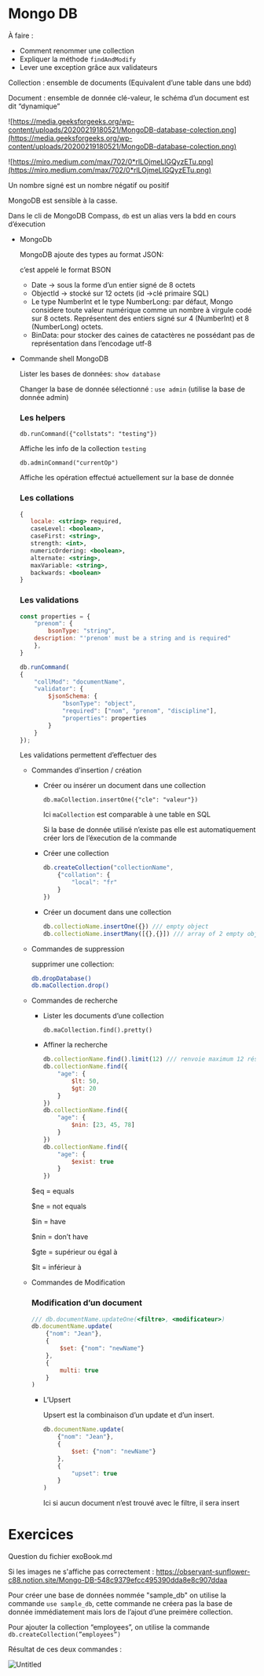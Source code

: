 # Mongo DB

À faire : 

- Comment renommer une collection
- Expliquer la méthode `findAndModify`
- Lever une exception grâce aux validateurs

Collection : ensemble de documents (Equivalent d’une table dans une bdd)

Document : ensemble de donnée clé-valeur, le schéma d’un document est dit “dynamique” 

![https://media.geeksforgeeks.org/wp-content/uploads/20200219180521/MongoDB-database-colection.png](https://media.geeksforgeeks.org/wp-content/uploads/20200219180521/MongoDB-database-colection.png)

![https://miro.medium.com/max/702/0*rlLOjmeLlGQyzETu.png](https://miro.medium.com/max/702/0*rlLOjmeLlGQyzETu.png)

Un nombre signé est un nombre négatif ou positif

MongoDB est sensible à la casse.

Dans le cli de MongoDB Compass, `db` est un alias vers la bdd en cours d’éxecution

- MongoDb
    
    MongoDB ajoute des types au format JSON:
    
    c’est appelé le format BSON
    
    - Date → sous la forme d’un entier signé de 8 octets
    - ObjectId → stocké sur 12 octets (id →clé primaire SQL)
    - Le type NumberInt et le type NumberLong: par défaut, Mongo considere toute valeur numérique comme un nombre à virgule codé sur 8 octets. Représentent des entiers signé sur 4 (NumberInt) et 8 (NumberLong) octets.
    - BinData: pour stocker des caines de catactères ne possédant pas de représentation dans l’encodage utf-8
    
- Commande shell MongoDB
    
    Lister les bases de données: `show database`
    
    Changer la base de donnée sélectionné : `use admin` (utilise la base de donnée admin)
    
    ### Les helpers
    
    `db.runCommand({"collstats": "testing"})`
    
    Affiche les info de la collection `testing`
    
    `db.adminCommand("currentOp")`
    
    Affiche les opération effectué actuellement sur la base de donnée
    
    ### Les collations
    
    ```jsx
    {
       locale: <string> required,
       caseLevel: <boolean>,
       caseFirst: <string>,
       strength: <int>,
       numericOrdering: <boolean>,
       alternate: <string>,
       maxVariable: <string>,
       backwards: <boolean>
    }
    ```
    
    ### Les validations
    
    ```jsx
    const properties = {
    	"prenom": {
    		bsonType: "string",
        description: "'prenom' must be a string and is required"
    	},
    }
    
    db.runCommand(
    {
    	"collMod": "documentName",
    	"validator": {
    		$jsonSchema: {
    			"bsonType": "object",
    			"required": ["nom", "prenom", "discipline"],
    			"properties": properties
    		}
    	}
    });
    ```
    
    Les validations permettent d’effectuer des 
    
    - Commandes d’insertion / création
        - Créer ou insérer un document dans une collection
            
            `db.maCollection.insertOne({"cle": "valeur"})`
            
            Ici `maCollection` est comparable à une table en SQL
            
            Si la base de donnée utilisé n’existe pas elle est automatiquement créer lors de l’éxecution de la commande
            
        - Créer une collection
            
            ```jsx
            db.createCollection("collectionName", 
            	{"collation": {
            		"local": "fr"
            	}
            })
            ```
            
        
        - Créer un document dans une collection
            
            ```jsx
            db.collectioName.insertOne({}) /// empty object
            db.collectioName.insertMany([{},{}]) /// array of 2 empty object
            ```
            
    - Commandes de suppression
        
        supprimer une collection:
        
        ```bash
        db.dropDatabase()
        db.maCollection.drop()
        ```
        
    - Commandes de recherche
        - Lister les documents d’une collection
            
            `db.maCollection.find().pretty()`
            
        - Affiner la recherche
            
            ```jsx
            db.collectionName.find().limit(12) /// renvoie maximum 12 résultats
            db.collectionName.find({
            	"age": { 
            		$lt: 50,
            		$gt: 20
            	}
            })
            db.collectionName.find({
            	"age": {
            		$nin: [23, 45, 78] 
            	}
            })
            db.collectionName.find({
            	"age": {
            		$exist: true 
            	}
            })
            
            ```
            
        
        $eq = equals
        
        $ne = not equals
        
        $in = have
        
        $nin = don’t have
        
        $gte = supérieur ou égal à
        
        $lt = inférieur à
        
    - Commandes de Modification
        
        ### Modification d’un document
        
        ```jsx
        /// db.documentName.updateOne(<filtre>, <modificateur>)
        db.documentName.update(
        	{"nom": "Jean"},
        	{
        		$set: {"nom": "newName"}
        	},
        	{
        		multi: true
        	}
        )
        ```
        
        - L’Upsert
            
            Upsert est la combinaison d’un update et d’un insert.
            
            ```jsx
            db.documentName.update(
            	{"nom": "Jean"},
            	{
            		$set: {"nom": "newName"}
            	},
            	{
            		"upset": true
            	}
            )
            ```
            
            Ici si aucun document n’est trouvé avec le filtre, il sera insert
            
    

# Exercices

Question du fichier exoBook.md

Si les images ne s'affiche pas correctement : 
https://observant-sunflower-c88.notion.site/Mongo-DB-548c9379efcc495390dda8e8c907ddaa

Pour créer une base de données nommée "sample_db" on utilise la commande `use sample_db`, cette commande ne créera pas la base de donnée immédiatement mais lors de l’ajout d’une preimère collection.

Pour ajouter la collection “employees”, on utilise la commande `db.createCollection(”employees”)`

Résultat de ces deux commandes :

![Untitled](https://s3-us-west-2.amazonaws.com/secure.notion-static.com/354da0f1-b598-4608-b260-d5e3af9f072e/Untitled.png)